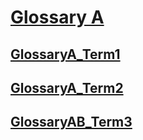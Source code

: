 # [Glossary A](#glossary-a)

## [GlossaryA\_Term1](#glossarya\_term1)

## [GlossaryA\_Term2](#glossarya\_term2)

## [GlossaryAB\_Term3](#glossaryab\_term3)
